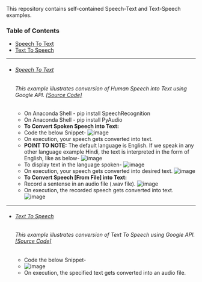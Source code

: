 This repository contains self-contained Speech-Text and Text-Speech examples.

### Table of Contents
  - <a href='#speech-to-text'>Speech To Text</a> 
  - <a href='#text-to-speech'>Text To Speech</a> 

<hr>

- ###### [Speech To Text](https://github.com/rahulvaish/SpeechToText_TextToSpeech-Python/tree/SpeechToText) 
   ###### This example illustrates conversion of Human Speech into Text using Google API. [[Source Code]](https://github.com/rahulvaish/SpeechToText_TextToSpeech-Python/tree/SpeechToText)
   * On Anaconda Shell - pip install SpeechRecognition
   * On Anaconda Shell - pip install PyAudio
   * **To Convert Spoken Speech into Text:**
   * Code the below Snippet-
![image](https://user-images.githubusercontent.com/689226/50304396-d6bfda80-04b5-11e9-93c6-bc3bcd483784.png)
   * On execution, your speech gets converted into text.   
   * **POINT TO NOTE:** The default language is English. If we speak in any other language example Hindi, the text is interpreted in the form of English, like as below-
 ![image](https://user-images.githubusercontent.com/689226/50304396-d6bfda80-04b5-11e9-93c6-bc3bcd483784.png)
   * To display text in the language spoken-
  ![image](https://user-images.githubusercontent.com/689226/50304523-30280980-04b6-11e9-985e-a7bd629e46dd.png)
   *  On execution, your speech gets converted into desired text.
 ![image](https://user-images.githubusercontent.com/689226/50304603-69f91000-04b6-11e9-9cc7-802cfc36f1de.png) 
   * **To Convert Speech [From File] into Text:**
   * Record a sentense in an audio file (.wav file).
  ![image](https://user-images.githubusercontent.com/689226/50305160-0ec81d00-04b8-11e9-8861-ccb5caaa92b9.png)
   * On execution, the recorded speech gets converted into text. 
![image](https://user-images.githubusercontent.com/689226/50305253-41721580-04b8-11e9-8b7a-e06afc11fe3b.png)


<hr>

- ###### [Text To Speech](https://github.com/rahulvaish/SpeechToText_TextToSpeech-Python/tree/TextToSpeech) 
   ###### This example illustrates conversion of Text To Speech using Google API. [[Source Code]](https://github.com/rahulvaish/SpeechToText_TextToSpeech-Python/tree/TextToSpeech)
   * Code the below Snippet-
   * ![image](https://user-images.githubusercontent.com/689226/50305693-a4b07780-04b9-11e9-99cc-15d8c0593f3c.png)
   * On execution, the specified text gets converted into an audio file.
